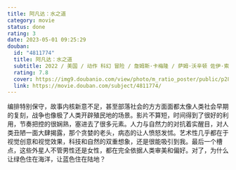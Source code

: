 ```yaml
---
title: 阿凡达：水之道
category: movie
status: done
rating: 3
date: 2023-05-01 09:25:29
douban:
  id: "4811774"
  title: 阿凡达：水之道
  subtitle: 2022 / 美国 / 动作 科幻 冒险 / 詹姆斯·卡梅隆 / 萨姆·沃辛顿 佐伊·索尔达娜
  rating: 7.8
  cover: https://img9.doubanio.com/view/photo/m_ratio_poster/public/p2884182275.jpg
  link: https://movie.douban.com/subject/4811774/
---
```


编排特别保守，故事内核新意不足，甚至部落社会的方方面面都太像人类社会早期的复刻，战争也像极了人类开辟殖民地的场景。影片不算短，时间得到了很好的利用，节奏把控的很娴熟，塞进去了很多元素。人力与自然力的对抗着实醒目，对人类丑陋一面大肆揭露，那个贪婪的老头，病态的让人愤怒发怵。艺术性几乎都在于视觉创意和视觉效果，科技和自然的双重想象，还是很能吸引到我。最后一个槽点，这些外星人不管男性还是女性，都在完全依据人类审美和偏好。对了，为什么让绿色住在海洋，让蓝色住在陆地？